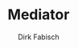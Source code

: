 ---
title: Mediator
github: https://github.com/dirkfabisch/mediator
demo: http://blog.base68.com
author: Dirk Fabisch
ssg:
  - Jekyll
cms:
  - No Cms
---